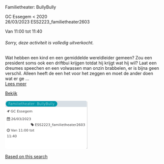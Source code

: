 Familietheater: BullyBully

GC Essegem < 2020  
26/03/2023 ESS2223\_familietheater2603  

Van 11:00 tot 11:40

  

###### *Sorry, deze activiteit is volledig uitverkocht.*

  

Wat hebben een kind en een gemiddelde wereldleider gemeen? Zou een president soms ook een driftbui krijgen totdat hij krijgt wat hij wil? Laat een dreumes speechen en een volwassen man onzin brabbelen, er is bijna geen verschil. Alleen heeft de een het voor het zeggen en moet de ander doen wat er ge ...  
[Lees meer](https://tickets.vgc.be/activity/subscribe/ESS2223_familietheater2603)

[Bekijk](https://tickets.vgc.be/ticketingActivity/subscribe/ESS2223_familietheater2603)

![](80058.png)

[Based on this search](https://tickets.vgc.be/activity/index?&vrijeplaatsen=1&Age%5B%5D=4%2C6&entity=109)